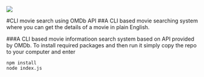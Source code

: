 ![](https://ibb.co/8bPgPzY)

#CLI movie search using OMDb API
##A CLI based movie searching system where you can get the details of a movie in plain English.

###A CLI based movie informatioon search system based on API provided by OMDb. To install required packages and then run it simply copy the repo to your computer and enter
```
npm install
node index.js
````
